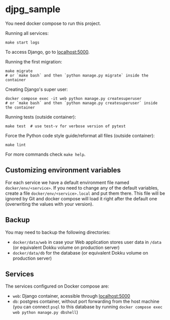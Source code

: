 # djpg_sample

You need docker compose to run this project.

Running all services:

```shell
make start logs
```

To access Django, go to [localhost:5000](http://localhost:5000).

Running the first migration:

```shell
make migrate
# or `make bash` and then `python manage.py migrate` inside the container
```

Creating Django's super user:

```shell
docker compose exec -it web python manage.py createsuperuser
# or `make bash` and then `python manage.py createsuperuser` inside the container
```

Running tests (outside container):

```shell
make test  # use test-v for verbose version of pytest
```

Force the Python code style guide/reformat all files (outside container):

```shell
make lint
```

For more commands check `make help`.


## Customizing environment variables

For each service we have a default environment file named `docker/env/<service>`. If you need to change any of the
default variables, create a file `docker/env/<service>.local` and put them there. This file will be ignored by Git and
docker compose will load it right after the default one (overwriting the values with your version).


## Backup

You may need to backup the following directories:
- `docker/data/web` in case your Web application stores user data in `/data` (or equivalent Dokku volume on production
  server)
- `docker/data/db` for the database (or equivalent Dokku volume on production server)


## Services

The services configured on Docker compose are:

- `web`: Django container, acessible through [localhost:5000](http://localhost:5000/)
- `db`: postgres container, without port forwarding from the host machine (you can connect `psql` to this database by
  running `docker compose exec web python manage.py dbshell`)

